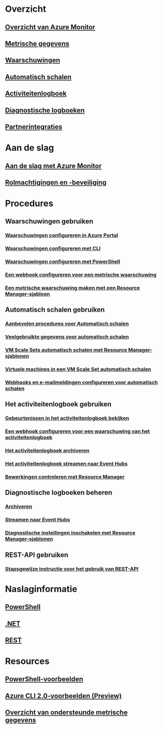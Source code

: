 # Overzicht
## [Overzicht van Azure Monitor](../monitoring-and-diagnostics/monitoring-overview.md)
## [Metrische gegevens](../monitoring-and-diagnostics/monitoring-overview-metrics.md)
## [Waarschuwingen](../monitoring-and-diagnostics/monitoring-overview-alerts.md)
## [Automatisch schalen](../monitoring-and-diagnostics/monitoring-overview-autoscale.md)
## [Activiteitenlogboek](../monitoring-and-diagnostics/monitoring-overview-activity-logs.md)
## [Diagnostische logboeken](../monitoring-and-diagnostics/monitoring-overview-of-diagnostic-logs.md)
## [Partnerintegraties](../monitoring-and-diagnostics/monitoring-partners.md)


# Aan de slag
## [Aan de slag met Azure Monitor](../monitoring-and-diagnostics/monitoring-get-started.md)
## [Rolmachtigingen en -beveiliging](../monitoring-and-diagnostics/monitoring-roles-permissions-security.md)

# Procedures
## Waarschuwingen gebruiken
### [Waarschuwingen configureren in Azure Portal](../monitoring-and-diagnostics/insights-alerts-portal.md)
### [Waarschuwingen configureren met CLI](../monitoring-and-diagnostics/insights-alerts-command-line-interface.md)
### [Waarschuwingen configureren met PowerShell](../monitoring-and-diagnostics/insights-alerts-powershell.md)
### [Een webhook configureren voor een metrische waarschuwing](../monitoring-and-diagnostics/insights-webhooks-alerts.md)
### [Een metrische waarschuwing maken met een Resource Manager-sjabloon](../monitoring-and-diagnostics/monitoring-enable-alerts-using-template.md)
## Automatisch schalen gebruiken
### [Aanbevolen procedures voor Automatisch schalen](../monitoring-and-diagnostics/insights-autoscale-best-practices.md)
### [Veelgebruikte gegevens voor automatisch schalen](../monitoring-and-diagnostics/insights-autoscale-common-metrics.md)
### [VM Scale Sets automatisch schalen met Resource Manager-sjablonen](../monitoring-and-diagnostics/insights-advanced-autoscale-virtual-machine-scale-sets.md)
### [Virtuele machines in een VM Scale Set automatisch schalen](../virtual-machine-scale-sets/virtual-machine-scale-sets-windows-autoscale.md)
### [Webhooks en e-mailmeldingen configureren voor automatisch schalen](../monitoring-and-diagnostics/insights-autoscale-to-webhook-email.md)
## Het activiteitenlogboek gebruiken
### [Gebeurtenissen in het activiteitenlogboek bekijken](../monitoring-and-diagnostics/insights-debugging-with-events.md)
### [Een webhook configureren voor een waarschuwing van het activiteitenlogboek](../monitoring-and-diagnostics/insights-auditlog-to-webhook-email.md)
### [Het activiteitenlogboek archiveren](../monitoring-and-diagnostics/monitoring-archive-activity-log.md)
### [Het activiteitenlogboek streamen naar Event Hubs](../monitoring-and-diagnostics/monitoring-stream-activity-logs-event-hubs.md)
### [Bewerkingen controleren met Resource Manager](../azure-resource-manager/resource-group-audit.md)
## Diagnostische logboeken beheren
### [Archiveren](../monitoring-and-diagnostics/monitoring-archive-diagnostic-logs.md)
### [Streamen naar Event Hubs](../monitoring-and-diagnostics/monitoring-stream-diagnostic-logs-to-event-hubs.md)
### [Diagnostische instellingen inschakelen met Resource Manager-sjablonen](../monitoring-and-diagnostics/monitoring-enable-diagnostic-logs-using-template.md)
## REST-API gebruiken
### [Stapsgewijze instructie voor het gebruik van REST-API](../monitoring-and-diagnostics/monitoring-rest-api-walkthrough.md)


# Naslaginformatie
## [PowerShell](/powershell/resourcemanager/azurerm.insights/v1.0.12/azurerm.insights?redirectedfrom=msdn#40v=azure.200#41)
## [.NET](https://msdn.microsoft.com/library/azure/dn802153)
## [REST](/rest/api/monitor/)

# Resources
## [PowerShell-voorbeelden](../monitoring-and-diagnostics/insights-powershell-samples.md)
## [Azure CLI 2.0-voorbeelden (Preview)](../monitoring-and-diagnostics/insights-cli-samples.md)
## [Overzicht van ondersteunde metrische gegevens](../monitoring-and-diagnostics/monitoring-supported-metrics.md)

<!--HONumber=Jan17_HO1-->


